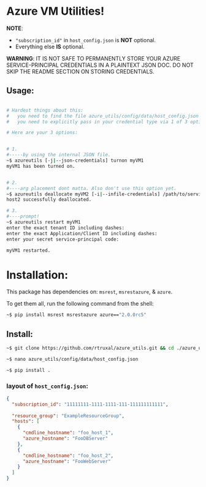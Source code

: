 Azure VM Utilities!
===================
**NOTE**:
 - `"subscription_id"` in `host_config.json` is **NOT** optional.
 - Everything else **IS** optional.

**WARNING**:
IT IS NOT SAFE TO PERMANENTLY STORE YOUR AZURE SERVICE-PRINCIPAL CREDENTIALS IN A PLAINTEXT JSON DOC. DO NOT SKIP THE README SECTION ON STORING CREDENTIALS.

## Usage:

```sh

# Hardest things about this:
#   you need to find the file azure_utils/config/data/host_config.json and change it.
#   you need to explicitly pass in your credential type via 1 of 3 options.

# Here are your 3 options:


# 1.
#-----by using the internal JSON file.
~$ azureutils [-j|--json-credentials] turnon myVM1
myVM1 has been turned on.


# 2.
#----arg placement dont matta. Also don't use this option yet.
~$ azureutils deallocate myVM2 [-i|--infile-credentials] /path/to/service/principal/credentials.txt
host2 successfully deallocated.

# 3.
#----prompt!
~$ azureutils restart myVM1
enter the exact tenant ID including dashes:
enter the exact Application/Client ID including dashes:
enter your secret service-principal code:

myVM1 restarted.
```

# Installation:
This package has dependencies on: `msrest`, `msrestazure`, & `azure`.

To get them all, run the following command from the shell:
```sh
~$ pip install msrest msrestazure azure=="2.0.0rc5"
```
## Install:
```sh
~$ git clone https://github.com/rtruxal/azure_utils.git && cd ./azure_utils

~$ nano azure_utils/config/data/host_config.json

~$ pip install .
```







### layout of `host_config.json`:
```json
{
  "subscription_id": "11111111-1111-1111-111-111111111111",
  
  "resource_group": "ExampleResourceGroup",
  "hosts": [
    {
      "cmdline_hostname": "foo_host_1",
      "azure_hostname": "FooDBServer"
    },
    {
      "cmdline_hostname": "foo_host_2",
      "azure_hostname": "FooWebServer"
    }
  ]
}

```
